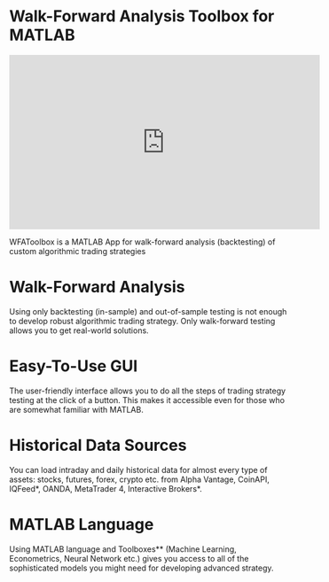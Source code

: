 # Walk-Forward Analysis Toolbox for MATLAB

<iframe width="560" height="315" src="https://www.youtube.com/embed/yY2NXcE0X-c" title="YouTube video player" frameborder="0" allow="accelerometer; autoplay; clipboard-write; encrypted-media; gyroscope; picture-in-picture" allowfullscreen></iframe>

WFAToolbox is a MATLAB App for walk-forward analysis (backtesting) of custom algorithmic trading strategies

# Walk-Forward Analysis
Using only backtesting (in-sample) and out-of-sample testing is not enough to develop robust algorithmic trading strategy. Only walk-forward testing allows you to get real-world solutions.

# Easy-To-Use GUI
The user-friendly interface allows you to do all the steps of trading strategy testing at the click of a button. This makes it accessible even for those who are somewhat familiar with MATLAB.

# Historical Data Sources
You can load intraday and daily historical data for almost every type of assets: stocks, futures, forex, crypto etc. from Alpha Vantage, CoinAPI, IQFeed*, OANDA, MetaTrader 4, Interactive Brokers*.

# MATLAB Language
Using MATLAB language and Toolboxes** (Machine Learning, Econometrics, Neural Network etc.) gives you access to all of the sophisticated models you might need for developing advanced strategy.

